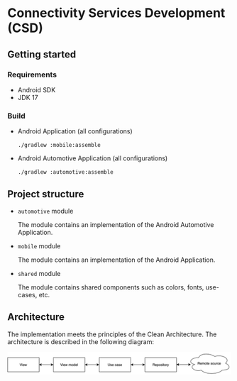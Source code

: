 # Connectivity Services Development (CSD)

## Getting started

### Requirements

- Android SDK
- JDK 17

### Build

- Android Application (all configurations)

  ```shell
  ./gradlew :mobile:assemble
  ```

- Android Automotive Application (all configurations)

  ```shell
  ./gradlew :automotive:assemble
  ```

## Project structure

- `automotive` module

  The module contains an implementation of the Android Automotive Application.

- `mobile` module

  The module contains an implementation of the Android Application.

- `shared` module

  The module contains shared components such as colors, fonts, use-cases, etc.

## Architecture

The implementation meets the principles of the Clean Architecture. The architecture is described in the following diagram:

![architecture-overview.png](docs/architecture-overview.png)
